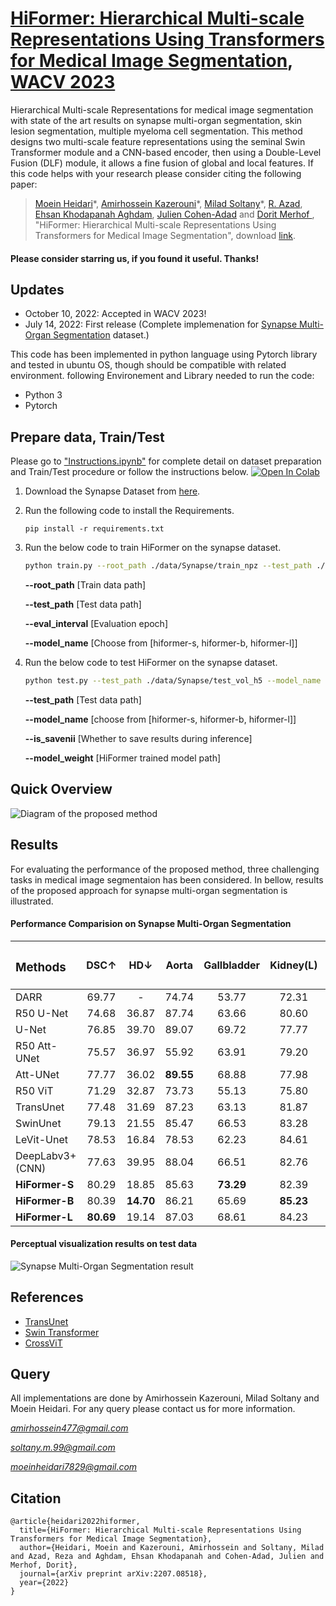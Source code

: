# [HiFormer: Hierarchical Multi-scale Representations Using Transformers for Medical Image Segmentation](https://arxiv.org/pdf/2207.08518.pdf), [WACV 2023](https://wacv2023.thecvf.com/home)

Hierarchical Multi-scale Representations for medical image segmentation with state of the art results on synapse multi-organ segmentation, skin lesion segmentation, multiple myeloma cell segmentation. This method designs two multi-scale feature representations using the seminal Swin Transformer module and a CNN-based encoder, then using a Double-Level Fusion (DLF) module, it allows a fine fusion of global and local features.
If this code helps with your research please consider citing the following paper:
</br>
> [Moein Heidari](https://scholar.google.com/citations?user=mir8D5UAAAAJ&hl=en&oi=sra)\*,
[Amirhossein Kazerouni](https://scholar.google.com/citations?user=aKDCc3MAAAAJ&hl=en)\*, [Milad Soltany](https://scholar.google.com/citations?view_op=list_works&hl=en&hl=en&user=Gm23tVgAAAAJ)\*, [R. Azad](https://scholar.google.com/citations?hl=en&user=Qb5ildMAAAAJ&view_op=list_works&sortby=pubdate), [Ehsan Khodapanah Aghdam](https://scholar.google.com/citations?user=a4DcyOYAAAAJ&hl=en), [Julien Cohen-Adad](https://scholar.google.ca/citations?user=6cAZ028AAAAJ&hl=en) and [Dorit Merhof
](https://scholar.google.com/citations?user=JH5HObAAAAAJ&sortby=pubdate), "HiFormer: Hierarchical Multi-scale Representations Using Transformers for Medical Image Segmentation", download [link](https://arxiv.org/pdf/2207.08518).


#### Please consider starring us, if you found it useful. Thanks!

## Updates
- October 10, 2022: Accepted in WACV 2023!
- July 14, 2022: First release (Complete implemenation for [Synapse Multi-Organ Segmentation](https://www.synapse.org/#!Synapse:syn3193805/wiki/) dataset.)

This code has been implemented in python language using Pytorch library and tested in ubuntu OS, though should be compatible with related environment. following Environement and Library needed to run the code:

- Python 3
- Pytorch

## Prepare data, Train/Test
Please go to ["Instructions.ipynb"](https://github.com/amirhossein-kz/HiFormer/blob/main/Instructions.ipynb) for complete detail on dataset preparation and Train/Test procedure or follow the instructions below. [![Open In Colab](https://colab.research.google.com/assets/colab-badge.svg)](https://colab.research.google.com/github/amirhossein-kz//HiFormer/blob/main/Instructions.ipynb)


1) Download the Synapse Dataset from [here](https://drive.google.com/uc?export=download&id=18I9JHH_i0uuEDg-N6d7bfMdf7Ut6bhBi).

2) Run the following code to install the Requirements.

    `pip install -r requirements.txt`

3) Run the below code to train HiFormer on the synapse dataset.

    ```bash
    python train.py --root_path ./data/Synapse/train_npz --test_path ./data/Synapse/test_vol_h5  --model_name hiformer-b --batch_size 10 --eval_interval 20 --max_epochs 400 
   ```
    **--root_path**     [Train data path]

    **--test_path**     [Test data path]

    **--eval_interval** [Evaluation epoch]

    **--model_name**    [Choose from [hiformer-s, hiformer-b, hiformer-l]]
    
4) Run the below code to test HiFormer on the synapse dataset.
    ```bash
    python test.py --test_path ./data/Synapse/test_vol_h5 --model_name hiformer-b --is_savenii --model_weight './hiformer-b_best.pth'
    ```
    **--test_path**     [Test data path]
    
    **--model_name**    [choose from [hiformer-s, hiformer-b, hiformer-l]]
    
    **--is_savenii**    [Whether to save results during inference]
    
    **--model_weight**  [HiFormer trained model path]


## Quick Overview
![Diagram of the proposed method](https://github.com/amirhossein-kz/HiFormer/blob/main/Figures/Model%20Overview.png)

## Results
For evaluating the performance of the proposed method, three challenging tasks in medical image segmentaion has been considered. In bellow, results of the proposed approach for synapse multi-organ segmentation is illustrated.
</br>

#### Performance Comparision on Synapse Multi-Organ Segmentation

| <h3 align="left">**Methods** </h3> | <p>DSC&#8593;</p> | <p>HD&#8595;</p>  |  <p>Aorta</p> | <p>Gallbladder</p> | <p>Kidney(L)</p> | <p>Kidney(R)</p> | <p>Liver</p> | <p>Pancreas</p> | <p>Spleen</p> | <p>Stomach</p> |
| --- |:---:|:---:|:---:|:---:|:---:|:---:|:---:|:---:|:---:|:---:|
| DARR |  69.77 |  -  |  74.74 |  53.77 |  72.31 | 73.24  |  94.08  |  54.18 | 89.90 |  45.96 |
| R50 U-Net |  74.68  |  36.87  |  87.74 |  63.66 |  80.60 |  78.19 |  93.74 | 56.90 |  85.87 | 74.16 |
| U-Net |  76.85 |  39.70 |  89.07 |  69.72 |  77.77 |  68.60 |  93.43 |  53.98 |  86.67 | 75.58 |
| R50 Att-UNet |  75.57 |  36.97 |  55.92 | 63.91 | 79.20 | 72.71 | 93.56 | 49.37 | 87.19 | 74.95 |
| Att-UNet |  77.77 |  36.02 | **89.55**  | 68.88 | 77.98 | 71.11 | 93.57 | 58.04 | 87.30 | 75.75 |
| R50 ViT |  71.29 |  32.87 |  73.73 |  55.13 |  75.80 |  72.20 |  91.51 |  45.99 |  81.99 | 73.95 |
| TransUnet |  77.48 |  31.69 |  87.23 |  63.13 |  81.87 |  77.02 |  94.08 |  55.86 |  85.08 |  75.62 |
| SwinUnet |  79.13 |  21.55 |  85.47 |  66.53 |  83.28 |  79.61 | 94.29 | 56.58 | 90.66| 76.60 |
| LeVit-Unet |  78.53 |  16.84 |  78.53 |  62.23 |  84.61 |  **80.25** | 93.11 | 59.07 | 88.86 | 72.76 |
| DeepLabv3+ (CNN) | 77.63 | 39.95 | 88.04 | 66.51 | 82.76 | 74.21 | 91.23 | 58.32 | 87.43 | 73.53 |
| **HiFormer-S** | 80.29 | 18.85 | 85.63 | **73.29** | 82.39 | 64.84 | 94.22  |**60.84** | **91.03** |  78.07|
| **HiFormer-B** | 80.39 | **14.70** | 86.21 | 65.69 | **85.23** | 79.77 | **94.61**  | 59.52 | 90.99 |  81.08|
| **HiFormer-L** | **80.69** | 19.14 | 87.03 | 68.61 | 84.23 | 78.37 | 94.07  | 60.77 | 90.44 |  **82.03**|


#### Perceptual visualization results on test data

![Synapse Multi-Organ Segmentation result](https://github.com/amirhossein-kz/HiFormer/blob/main/Figures/synapse.png)

## References
* [TransUnet](https://github.com/Beckschen/TransUNet)
* [Swin Transformer](https://github.com/microsoft/Swin-Transformer)
* [CrossViT](https://github.com/IBM/CrossViT)

## Query
All implementations are done by Amirhossein Kazerouni, Milad Soltany and Moein Heidari. For any query please contact us for more information.

[*amirhossein477@gmail.com*](mailto:amirhossein477@gmail.com)

[*soltany.m.99@gmail.com*](mailto:soltany.m.99@gmail.com)

[*moeinheidari7829@gmail.com*](mailto:moeinheidari7829@gmail.com)


## Citation
```
@article{heidari2022hiformer,
  title={HiFormer: Hierarchical Multi-scale Representations Using Transformers for Medical Image Segmentation},
  author={Heidari, Moein and Kazerouni, Amirhossein and Soltany, Milad and Azad, Reza and Aghdam, Ehsan Khodapanah and Cohen-Adad, Julien and Merhof, Dorit},
  journal={arXiv preprint arXiv:2207.08518},
  year={2022}
}
```
